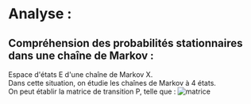 # Analyse :

## Compréhension des probabilités stationnaires dans une chaîne de Markov : 

Espace d'états E d'une chaîne de Markov X. <br />
Dans cette situation, on étudie les chaînes de Markov à 4 états. <br />
On peut établir la matrice de transition P, telle que : ![matrice](https://bit.ly/2QH1AuW)




